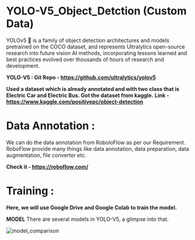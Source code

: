 # YOLO-V5_Object_Detction (Custom Data)

YOLOv5 🚀 is a family of object detection architectures and models pretrained on the COCO dataset, and represents Ultralytics open-source research into future vision AI methods, incorporating lessons learned and best practices evolved over thousands of hours of research and development.

**YOLO-V5 : Git Repo - https://github.com/ultralytics/yolov5**

**Used a dataset which is already annotated and with two class that is Electric Car and Electric Bus. Got the dataset from kaggle.**
**Link - https://www.kaggle.com/positivepc/object-detection**

# Data Annotation :
We can do the data annotation from RoboloFlow as per our Requirement. RoboFlow provide many things like data annotation, data preparation, data augmentation, file converter etc.

**Check it - https://roboflow.com/**


# Training :

**Here, we will use Google Drive and Google Colab to train the model.**
 
 **MODEL**
 There are several models in YOLO-V5, a glimpse into that.
 
![model_comparison](https://user-images.githubusercontent.com/73810961/144391535-ad9a023a-07b2-4ed2-99f4-37e7a4abce77.png)

